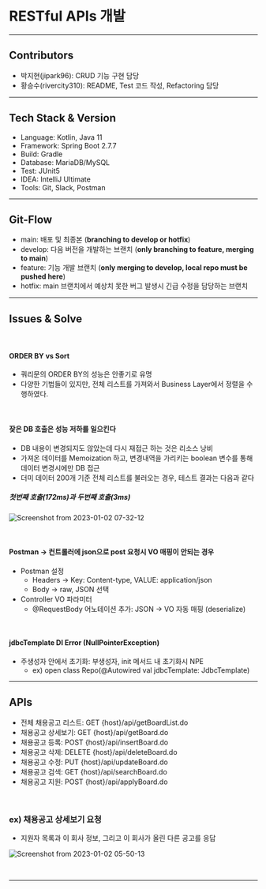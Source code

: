 # RESTful APIs 개발

---
## Contributors
- 박지현(jipark96): CRUD 기능 구현 담당
- 황승수(rivercity310): README, Test 코드 작성, Refactoring 담당

---

## Tech Stack & Version
- Language: Kotlin, Java 11
- Framework: Spring Boot 2.7.7
- Build: Gradle
- Database: MariaDB/MySQL
- Test: JUnit5
- IDEA: IntelliJ Ultimate
- Tools: Git, Slack, Postman
---

## Git-Flow

- main: 배포 및 최종본 (<b>branching to develop or hotfix</b>)
- develop: 다음 버전을 개발하는 브랜치 (<b>only branching to feature, merging to main</b>)
- feature: 기능 개발 브랜치 (<b>only merging to develop, local repo must be pushed here</b>)
- hotfix: main 브랜치에서 예상치 못한 버그 발생시 긴급 수정을 담당하는 브랜치

---

## Issues & Solve

<br/>

#### ORDER BY vs Sort
- 쿼리문의 ORDER BY의 성능은 안좋기로 유명
- 다양한 기법들이 있지만, 전체 리스트를 가져와서 Business Layer에서 정렬을 수행하였다.

<br/>

#### 잦은 DB 호출은 성능 저하를 일으킨다
- DB 내용이 변경되지도 않았는데 다시 재접근 하는 것은 리소스 낭비
- 가져온 데이터를 Memoization 하고, 변경내역을 가리키는 boolean 변수를 통해 데이터 변경시에만 DB 접근 
- 더미 데이터 200개 기준 전체 리스트를 불러오는 경우, 테스트 결과는 다음과 같다 

##### 첫번째 호출(172ms)과 두번째 호출(3ms)

![Screenshot from 2023-01-02 07-32-12](https://user-images.githubusercontent.com/95991654/210186415-305619b7-175d-4956-92bc-dcab1031e315.png)

<br/>

#### Postman -> 컨트롤러에 json으로 post 요청시 VO 매핑이 안되는 경우
- Postman 설정
  - Headers -> Key: Content-type, VALUE: application/json
  - Body -> raw, JSON 선택
- Controller VO 파라미터
  - @RequestBody 어노테이션 추가: JSON -> VO 자동 매핑 (deserialize)

<br/>

#### jdbcTemplate DI Error (NullPointerException)
- 주생성자 안에서 초기화: 부생성자, init 메서드 내 초기화시 NPE
  - ex) open class Repo(@Autowired val jdbcTemplate: JdbcTemplate)

---

## APIs
- 전체 채용공고 리스트: GET {host}/api/getBoardList.do
- 채용공고 상세보기: GET {host}/api/getBoard.do
- 채용공고 등록: POST {host}/api/insertBoard.do
- 채용공고 삭제: DELETE {host}/api/deleteBoard.do
- 채용공고 수정: PUT {host}/api/updateBoard.do
- 채용공고 검색: GET {host}/api/searchBoard.do
- 채용공고 지원: POST {host}/api/applyBoard.do

<br/>

### ex) 채용공고 상세보기 요청 
- 지원자 목록과 이 회사 정보, 그리고 이 회사가 올린 다른 공고를 응답

![Screenshot from 2023-01-02 05-50-13](https://user-images.githubusercontent.com/95991654/210184250-556bec0b-ba06-4b55-ae61-833b52c820ab.png)

<br/>

---
